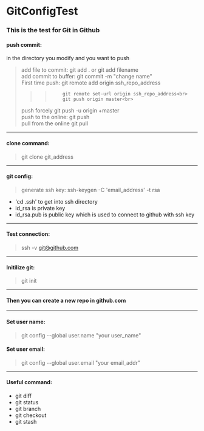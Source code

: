 # GitConfigTest

### This is the test for Git in Github
#### push commit: <br>

in the directory you modify and you want to push<br>
> add file to commit: 	git add .	or 	git add filename<br>
> add commit to buffer: 	git commit -m "change name"<br>
> First time push:	git remote add origin ssh_repo_address<br>
>>>			git remote set-url origin ssh_repo_address<br>
>>>			git push origin master<br>
> push forcely		git push -u origin +master<br>
> push to the online: 	git push<br>
> pull from the online	git pull<br>

------
#### clone command:<br>
> git clone git_address<br>

------
#### git config:<br>
> generate ssh key: ssh-keygen -C 'email_address' -t rsa<br>
* 'cd .ssh' to get into ssh directory<br>
* id_rsa is private key<br>
* id_rsa.pub is public key which is used to connect to github with ssh key<br>

------
#### Test connection: 
> ssh -v git@github.com<br>

------
#### Initilize git: 
> git init<br>

------
#### Then you can create a new repo in github.com<br>

------
#### Set user name: 
> git config --global user.name "your user_name"<br>
#### Set user email: 
> git config --global user.email "your email_addr"<br>

------
#### Useful command:<br>
* git diff<br>
* git status<br>
* git branch<br>
* git checkout<br>
* git stash<br>


